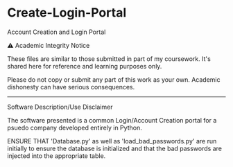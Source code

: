 # Create-Login-Portal
Account Creation and Login Portal

⚠️ Academic Integrity Notice

These files are similar to those submitted in part of my coursework. It's shared here for reference and learning purposes only.

Please do not copy or submit any part of this work as your own. Academic dishonesty can have serious consequences.


------------------------------------------------------------------------------------------------------------------------------------------------------
Software Description/Use Disclaimer

The software presented is a common Login/Account Creation portal for a psuedo company developed entirely in Python. 

ENSURE THAT 'Database.py' as well as 'load_bad_passwords.py' are run initially to ensure the database is initialized and that the bad passwords are injected into the appropriate table.



